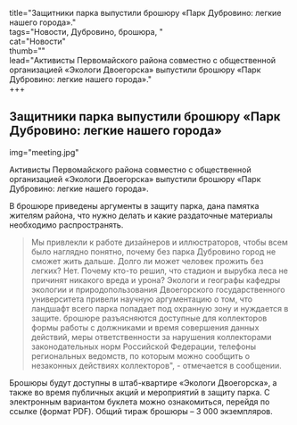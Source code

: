 title="Защитники парка выпустили брошюру «Парк Дубровино: легкие нашего города»."  
tags="Новости, Дубровино, брошюра, "  
cat="Новости"  
thumb=""  
lead="Активисты Первомайского района совместно с общественной организацией «Экологи Двоегорска» выпустили брошюру «Парк Дубровино: легкие нашего города»."  
+++

## Защитники парка выпустили брошюру «Парк Дубровино: легкие нашего города»
img="meeting.jpg"  

Активисты Первомайского района совместно с общественной организацией «Экологи Двоегорска» выпустили брошюру «Парк Дубровино: легкие нашего города».

В брошюре приведены аргументы в защиту парка, дана памятка жителям района, что нужно делать и какие раздаточные материалы необходимо распространять. 

>Мы привлекли к работе дизайнеров и иллюстраторов, чтобы всем было наглядно понятно, почему без парка Дубровино город не сможет жить дальше. Долго ли может человек прожить без легких? Нет. Почему кто-то решил, что стадион и вырубка леса не причинят никакого вреда и урона? Экологи и географы кафедры экологии и природопользования Двоегорского государственного университета привели научную аргументацию о том, что ландшафт всего парка попадает под охранную зону и нуждается в защите.  брошюре разъясняются доступные для коллекторов формы работы с должниками и время совершения данных действий, меры ответственности за нарушения коллекторами законодательных норм Российской Федерации, телефоны региональных ведомств, по которым можно сообщить о незаконных действиях коллекторов", - отмечается в сообщении.

Брошюры будут доступны в штаб-квартире «Экологи Двоегорска», а также во время публичных акций и мероприятий в защиту парка.
С электронным вариантом буклета можно ознакомиться, перейдя по ссылке (формат PDF).
Общий тираж брошюры – 3 000 экземпляров.

